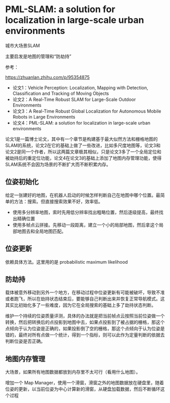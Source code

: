 # PML-SLAM: a solution for localization in large-scale urban environments

城市大场景SLAM

主要启发是地图的管理和“防劫持”

参考：

https://zhuanlan.zhihu.com/p/95354875

- 论文1：Vehicle Perception: Localization, Mapping with Detection, Classification and Tracking of Moving Objects
- 论文2：A Real-Time Robust SLAM for Large-Scale Outdoor Environments
- 论文3：A Real-Time Robust Global Localization for Autonomous Mobile Robots in Large Environments
- 论文4：PML-SLAM: a solution for localization in large-scale urban environments

论文1是一篇博士论文，其中有一个章节是构建基于最大似然方法和栅格地图的SLAM的系统，论文2在它的基础上做了一些改进，比如多尺度地图等，论文3和论文2是同一个作者，所以这两篇文章极其相似，只是论文3多了一个全局定位和被劫持后的重定位功能，论文4在论文3的基础上添加了地图内存管理功能，使得SLAM系统不会因为场景的不断扩大而不断积累内存。

## 位姿初始化

给定一张建好的地图，在机器人启动的时候怎样判断自己在地图中哪个位置。最简单的方法：搜索。但直接搜索效果不好，效率低。

- 使用多分辨率地图，索时先用低分辨率找出粗略位置，然后逐级提高，最终找出精确位置
- 使用多帧点云拼接。先移动一段距离，建立一个小的局部地图，然后拿这个局部地图去和全局地图匹配。

## 位姿更新

依赖具体方法。这里用的是 probabilistic maximum likelihood

## 防劫持

载体被意外移动到另外一个地方，在移动过程中位姿更新有可能被破坏，导致不准或者跑飞，所以在劫持状态结束后，要能够自己判断出来并恢复正常导航模式。这其实比初始化多了一些难度，因为它在全局搜索的基础上多了劫持状态判断。

维护一个持续的位姿质量评测，具体的办法就是把当前帧点云按照当前位姿做一个转换，然后把转换后的点投影到地图中去，如果点投影到了被占据的栅格，那这个点倾向于认为位姿是正确的，如果投影倒了空的栅格，那这个点倾向于认为位姿是错的，最终对所有点做一个统计，得到一个指标，则可以此作为定量判断的依据去判断位姿是否正确。

## 地图内存管理

大场景，如果所有地图数据都放到内存里不太可行（看用什么地图）。

增加一个 Map Manager，使用一个滑窗，滑窗之外的地图数据放在硬盘里，随着位姿的更新，以当前位姿为中心计算新的滑窗，从硬盘加载数据，然后不断循环这个过程
